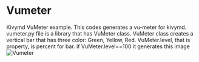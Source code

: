 # Vumeter
Kivymd VuMeter example. This codes generates a vu-meter for kivymd. vumeter.py file is a library that has VuMeter class. VuMeter class creates a vertical bar that has three color: Green, Yellow, Red. 
VuMeter.level, that is property, is percent for bar. 
if VuMeter.level==100 it generates this image
![Vumeter](https://github.com/cagsurgunu/Vumeter/assets/12941166/e23220af-677a-411f-bca0-06672e5fd935)
